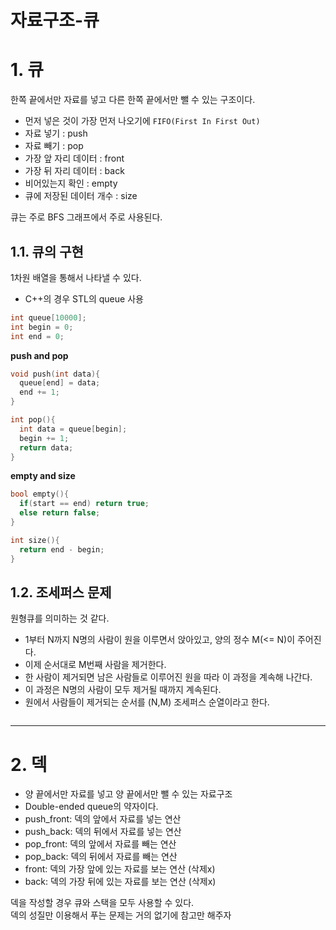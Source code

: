 자료구조-큐
=======================
# 1. 큐
한쪽 끝에서만 자료를 넣고 
다른 한쪽 끝에서만 뺄 수 있는 구조이다.    
           
* 먼저 넣은 것이 가장 먼저 나오기에 ```FIFO(First In First Out)```         
* 자료 넣기 : push         
* 자료 빼기 : pop          
* 가장 앞 자리 데이터  : front      
* 가장 뒤 자리 데이터  : back      
* 비어있는지 확인  : empty       
* 큐에 저장된 데이터 개수 : size      
      
큐는 주로 BFS 그래프에서 주로 사용된다.  
   
## 1.1. 큐의 구현
1차원 배열을 통해서 나타낼 수 있다. 

* C++의 경우 STL의 queue 사용    
   
```c++
int queue[10000]; 
int begin = 0; 
int end = 0;
```
   
**push and pop**
```c++
void push(int data){
  queue[end] = data; 
  end += 1;
}

int pop(){
  int data = queue[begin];
  begin += 1; 
  return data; 
}
```
**empty and size**
```c++
bool empty(){
  if(start == end) return true;
  else return false;
}

int size(){
  return end - begin;
}
```

## 1.2. 조세퍼스 문제 
원형큐를 의미하는 것 같다.  
   
* 1부터 N까지 N명의 사람이 원을 이루면서 앉아있고, 양의 정수 M(<= N)이 주어진다. 
* 이제 순서대로 M번째 사람을 제거한다.  
* 한 사람이 제거되면 남은 사람들로 이루어진 원을 따라 이 과정을 계속해 나간다.  
* 이 과정은 N명의 사람이 모두 제거될 때까지 계속된다.  
* 원에서 사람들이 제거되는 순서를 (N,M) 조세퍼스 순열이라고 한다.  

```c++

```




***
# 2. 덱
* 양 끝에서만 자료를 넣고 양 끝에서만 뺄 수 있는 자료구조 
* Double-ended queue의 약자이다.
* push_front: 덱의 앞에서 자료를 넣는 연산  
* push_back: 덱의 뒤에서 자료를 넣는 연산
* pop_front: 덱의 앞에서 자료를 빼는 연산
* pop_back: 덱의 뒤에서 자료를 빼는 연산
* front: 덱의 가장 앞에 있는 자료를 보는 연산 (삭제x) 
* back: 덱의 가장 뒤에 있는 자료를 보는 연산 (삭제x)  

덱을 작성할 경우 큐와 스택을 모두 사용할 수 있다.   
덱의 성질만 이용해서 푸는 문제는 거의 없기에 참고만 해주자    
   
```c++

```
